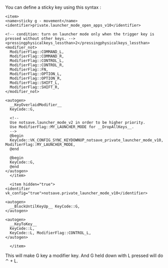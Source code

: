 
You can define a sticky key using this syntax : 

	<item>
	<name>sticky g - movement</name>
	<identifier>private.launcher_mode_open_apps_v10</identifier>
	
	<!-- condition: turn on launcher mode only when the trigger key is pressed without other keys. -->
	<pressingphysicalkeys_lessthan>2</pressingphysicalkeys_lessthan>
	<modifier_not>
	  ModifierFlag::COMMAND_L,
	  ModifierFlag::COMMAND_R,
	  ModifierFlag::CONTROL_L,
	  ModifierFlag::CONTROL_R,
	  ModifierFlag::FN,
	  ModifierFlag::OPTION_L,
	  ModifierFlag::OPTION_R,
	  ModifierFlag::SHIFT_L,
	  ModifierFlag::SHIFT_R,
	</modifier_not>
	
	<autogen>
	  __KeyOverlaidModifier__
	  KeyCode::G,
	
	  <!--
	  Use notsave.launcher_mode_v2 in order to be higher priority.
	  Use ModifierFlag::MY_LAUNCHER_MODE for __DropAllKeys__.
	  -->
	  @begin
	  KeyCode::VK_CONFIG_SYNC_KEYDOWNUP_notsave_private_launcher_mode_v10, ModifierFlag::MY_LAUNCHER_MODE,
	  @end
	
	  @begin
	  KeyCode::G,
	  @end
	</autogen>
	  </item>
	
	  <item hidden="true">
	<identifier vk_config="true">notsave.private_launcher_mode_v10</identifier>
	
	<autogen>
	  __BlockUntilKeyUp__ KeyCode::G,
	</autogen>
	
	<autogen>
	  __KeyToKey__
	  KeyCode::L,
	  KeyCode::L, ModifierFlag::CONTROL_L, 
	</autogen>
	
	  </item>


This will make G key a modifier key. And G held down with L pressed will do ⌃ + L.